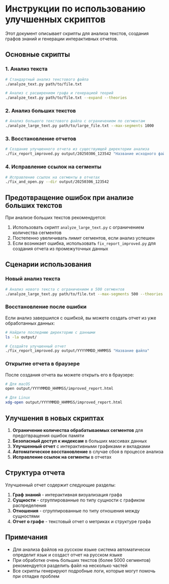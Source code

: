 # Инструкции по использованию улучшенных скриптов

Этот документ описывает скрипты для анализа текстов, создания графов знаний и генерации интерактивных отчетов.

## Основные скрипты

### 1. Анализ текста

```bash
# Стандартный анализ текстового файла
./analyze_text.py path/to/file.txt

# Анализ с расширением графа и генерацией теорий
./analyze_text.py path/to/file.txt --expand --theories
```

### 2. Анализ больших текстов

```bash
# Анализ большого текстового файла с ограничением по сегментам
./analyze_large_text.py path/to/large_file.txt --max-segments 1000
```

### 3. Восстановление отчетов

```bash
# Создание улучшенного отчета из существующей директории анализа
./fix_report_improved.py output/20250306_123542 "Название исходного файла"
```

### 4. Исправление ссылок на сегменты

```bash
# Исправление ссылок на сегменты в отчетах
./fix_and_open.py --dir output/20250306_123542
```

## Предотвращение ошибок при анализе больших текстов

При анализе больших текстов рекомендуется:

1. Использовать скрипт `analyze_large_text.py` с ограничением количества сегментов
2. Постепенно увеличивать лимит сегментов, если анализ успешен
3. Если возникает ошибка, использовать `fix_report_improved.py` для создания отчета из промежуточных данных

## Сценарии использования

### Новый анализ текста

```bash
# Анализ нового текста с ограничением в 500 сегментов
./analyze_large_text.py path/to/file.txt --max-segments 500 --theories
```

### Восстановление после ошибки

Если анализ завершился с ошибкой, вы можете создать отчет из уже обработанных данных:

```bash
# Найдите последнюю директорию с данными
ls -la output/

# Создайте улучшенный отчет
./fix_report_improved.py output/YYYYMMDD_HHMMSS "Название файла"
```

### Открытие отчета в браузере

После создания отчета вы можете открыть его в браузере:

```bash
# Для macOS
open output/YYYYMMDD_HHMMSS/improved_report.html

# Для Linux
xdg-open output/YYYYMMDD_HHMMSS/improved_report.html
```

## Улучшения в новых скриптах

1. **Ограничение количества обрабатываемых сегментов** для предотвращения ошибок памяти
2. **Безопасный доступ к индексам** в больших массивах данных
3. **Улучшенный отчет** с интерактивными графиками и вкладками
4. **Автоматическое восстановление** в случае сбоя в процессе анализа
5. **Исправление ссылок на сегменты** в отчетах

## Структура отчета

Улучшенный отчет содержит следующие разделы:

1. **Граф знаний** - интерактивная визуализация графа
2. **Сущности** - сгруппированные по типу сущности с графиком распределения
3. **Отношения** - сгруппированные по типу отношения между сущностями
4. **Отчет о графе** - текстовый отчет о метриках и структуре графа

## Примечания

- Для анализа файлов на русском языке система автоматически определит язык и создаст отчет на русском языке
- При обработке очень больших текстов (более 5000 сегментов) рекомендуется разделить файл на несколько частей
- Все скрипты генерируют подробные логи, которые могут помочь при отладке проблем